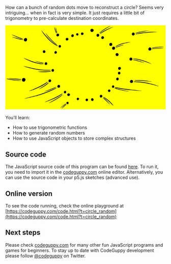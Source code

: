 How can a bunch of random dots move to reconstruct a circle? Seems very intriguing… when in fact is very simple. It just requires a little bit of trigonometry to pre-calculate destination coordinates.

![Image](thumb.png)

You’ll learn:

-	How to use trigonometric functions
-	How to generate random numbers
-	How to use JavaScript objects to store complex structures
 
## Source code 
The JavaScript source code of this program can be found [here](sketches/program.js). To run it, you need to import it in the [codeguppy.com](https://codeguppy.com) online editor. Alternatively, you can use the source code in your p5.js sketches (advanced use). 
## Online version 
To see the code running, check the online playground at [https://codeguppy.com/code.html?t=circle_random](https://codeguppy.com/code.html?t=circle_random) 
## Next steps 
Please check [codeguppy.com](https://codeguppy.com) for many other fun JavaScript programs and games for beginners. To stay up to date with CodeGuppy development please follow [@codeguppy](https://twitter.com/codeguppy) on Twitter.  
